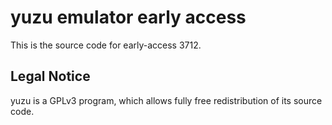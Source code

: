 yuzu emulator early access
=============

This is the source code for early-access 3712.

## Legal Notice

yuzu is a GPLv3 program, which allows fully free redistribution of its source code.